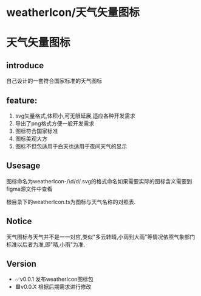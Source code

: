 # weatherIcon/天气矢量图标

# 天气矢量图标

## introduce

自己设计的一套符合国家标准的天气图标

## feature:
1. svg矢量格式,体积小,可无限延展,适应各种开发需求
2. 导出了png格式方便一般开发需求
3. 图标符合国家标准
4. 图标美观大方
5. 图标不但包适用于白天也适用于夜间天气的显示

    

## Usesage

图标命名为weatherIcon-/\d/d/.svg的格式命名如果需要实际的图标含义需要到figma源文件中查看

根目录下的weatherIcon.ts为图标与天气名称的对照表.

## Notice
天气图标与天气并不是一一对应,类似"多云转晴,小雨到大雨"等情况依照气象部门标准以后者为准,即"晴,小雨"为准.



## Version
-  ✅v0.0.1 发布weatherIcon图标包
-  🟩v0.0.X 根据后期需求进行修改


